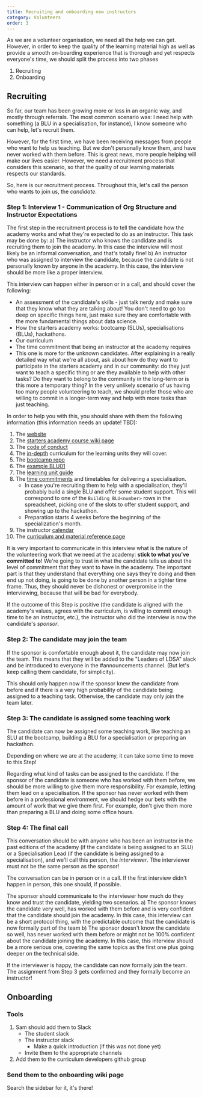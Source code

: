 ```yaml
---
title: Recruiting and onboarding new instructors
category: Volunteers
order: 3
---
```


As we are a volunteer organisation, we need all the help we can get. However, in order to keep the quality of the learning material high as well as provide a smooth on-boarding experience that is thorough and yet respects everyone's time, we should split the process into two phases

1. Recruiting
1. Onboarding

## Recruiting

So far, our team has been growing more or less in an organic way, and mostly through referrals.
The most common scenario was: I need help with something (a BLU in a specialisation, for instance), I know someone who can help, let's recruit them.

However, for the first time, we have been receiving messages from people who want to help us teaching. But we don't personally know them, and have never worked with them before.
This is great news, more people helping will make our lives easier. However, we need a recruitment process that considers this scenario, so that the quality of our learning materials respects our standards.

So, here is our recruitment process. Throughout this, let's call the person who wants to join us, the _candidate_.

### Step 1: Interview 1 - Communication of Org Structure and Instructor Expectations

The first step in the recruitment process is to tell the candidate how the academy works and what they're expected to do as an instructor.
This task may be done by:
a) The instructor who knows the candidate and is recruiting them to join the academy. In this case the interview will most likely be an informal conversation, and that's totally fine!
b) An instructor who was assigned to interview the candidate, because the candidate is not personally known by anyone in the academy. In this case, the interview should be more like a proper interview.

This interview can happen either in person or in a call, and should cover the following:
* An assessment of the candidate's skills - just talk nerdy and make sure that they know what they are talking about! You don't need to go too deep on specific things here, just make sure they are comfortable with the more fundamental things about data science.
* How the starters academy works: bootcamp (SLUs), specialisations (BLUs), hackathons.
* Our curriculum
* The time commitment that being an instructor at the academy requires
* This one is more for the unknown candidates. After explaining in a really detailed way what we're all about, ask about how do they want to participate in the starters academy and in our community: do they just want to teach a specific thing or are they available to help with other tasks? Do they want to belong to the community in the long-term or is this more a temporary thing? In the very unlikely scenario of us having too many people volunteering to teach, we should prefer those who are willing to commit in a longer-term way and help with more tasks than just teaching.

In order to help you with this, you should share with them the following information (this information needs an update! TBD):

1. The [website](http://lisbondatascience.org/)
1. The [starters academy course wiki page](https://github.com/LDSSA/wiki/wiki/Starters-Academy-(Course))
1. The [code of conduct](https://github.com/LDSSA/wiki/wiki/Code-of-Conduct)
1. The [in-depth](https://docs.google.com/drawings/d/1j2idMZfxTU0hQ3cKvfU48l_KeYkbS4wdvFTbKBjjbLY/edit) curriculum for the learning units they will cover.
1. The [bootcamp repo](https://github.com/LDSSA/bootcamp)
1. The [example BLU01](https://github.com/LDSSA/batch2-BLU01)
1. The [learning unit guide](https://github.com/LDSSA/wiki/wiki/How-to-build-Learning-Units)
1. The [time commitments](https://docs.google.com/spreadsheets/d/1Al6YPtryBpdQWcc3Ou_IjNG3cTcmaLpy0ZmKVFpIpqU/edit?zx=8wbzxn5chhnn&pli=1#gid=1608717628) and timetables for delivering a specialisation. 
    - In case you're recruiting them to help with a specialisation, they'll probably build a single BLU and offer some student support. This will correspond to one of the `Building BLU<number>` rows in the spreadsheet, picking one of the slots to offer student support, and showing up to the hackathon.
    - Preparation starts 4 weeks before the beginning of the specialization's month.
1. The instructor [calendar](https://calendar.google.com/calendar/embed?src=lisbondatascience.org_iki3lg6g8ssllc1hjjckjh9tos%40group.calendar.google.com&ctz=Europe%2FLisbon)
1. The [curriculum and material reference page](https://github.com/LDSSA/wiki/wiki/Starters-Academy-Curriculum-and-Material-Reference)

It is very important to communicate in this interview what is the nature of the volunteering work that we need at the academy: **stick to what you've committed to**!
We're going to trust in what the candidate tells us about the level of commitment that they want to have in the academy. The important part is that they understand that everything one says they're doing and then end up not doing, is going to be done by another person in a tighter time frame. Thus, they should never be dishonest or overpromise in the interviewing, because that will be bad for everybody.

If the outcome of this Step is positive (the candidate is aligned with the academy's values, agrees with the curriculum, is willing to commit enough time to be an instructor, etc.), the instructor who did the interview is now the candidate's _sponsor_.

### Step 2: The candidate may join the team

If the sponsor is comfortable enough about it, the candidate may now join the team.
This means that they will be added to the "Leaders of LDSA" slack and be introduced to everyone in the #announcements channel. (But let's keep calling them candidate, for simplicity).

This should only happen now if the sponsor knew the candidate from before and if there is a very high probability of the candidate being assigned to a teaching task. Otherwise, the candidate may only join the team later.

### Step 3: The candidate is assigned some teaching work

The candidate can now be assigned some teaching work, like teaching an SLU at the bootcamp, building a BLU for a specialisation or preparing an hackathon.

Depending on where we are at the academy, it can take some time to move to this Step!

Regarding what kind of tasks can be assigned to the candidate.
If the sponsor of the candidate is someone who has worked with them before, we should be more willing to give them more responsibility. For example, letting them lead on a specialisation.
If the sponsor has never worked with them before in a professional environment, we should hedge our bets with the amount of work that we give them first. For example, don't give them more than preparing a BLU and doing some office hours.

### Step 4: The final call

This conversation should be with anyone who has been an instructor in the past editions of the academy (if the candidate is being assigned to an SLU) or a Specialisation Lead (if the candidate is being assigned to a specialisation), and we'll call this person, the _interviewer_. Tthe interviewer must not be the same person as the sponsor!

The conversation can be in person or in a call. If the first interview didn't happen in person, this one should, if possible.

The sponsor should communicate to the interviewer how much do they know and trust the candidate, yielding two scenarios.
a) The sponsor knows the candidate very well, has worked with them before and is very confident that the candidate should join the academy. In this case, this interview can be a short protocol thing, with the predictable outcome that the candidate is now formally part of the team
b) The sponsor doesn't know the candidate so well, has never worked with them before or might not be 100% confident about the candidate joining the academy. In this case, this interview should be a more serious one, covering the same topics as the first one plus going deeper on the technical side.

If the interviewer is happy, the candidate can now formally join the team. The assignment from Step 3 gets confirmed and they formally become an instructor!


## Onboarding

### Tools

1. Sam should add them to Slack
    - The student slack
    - The instructor slack
        - Make a quick introduction (if this was not done yet)
    - Invite them to the appropriate channels
1. Add them to the curriculum developers github group

### Send them to the onboarding wiki page

Search the sidebar for it, it's there!
